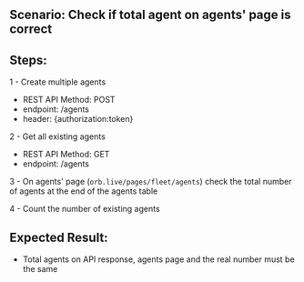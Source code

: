 ## Scenario: Check if total agent on agents' page is correct 
## Steps: 
1 - Create multiple agents

- REST API Method: POST
- endpoint: /agents
- header: {authorization:token}

2 - Get all existing agents

- REST API Method: GET
- endpoint: /agents
 
3 - On agents' page (`orb.live/pages/fleet/agents`) check the total number of agents at the end of the agents table

4 - Count the number of existing agents

## Expected Result: 
- Total agents on API response, agents page and the real number must be the same 
